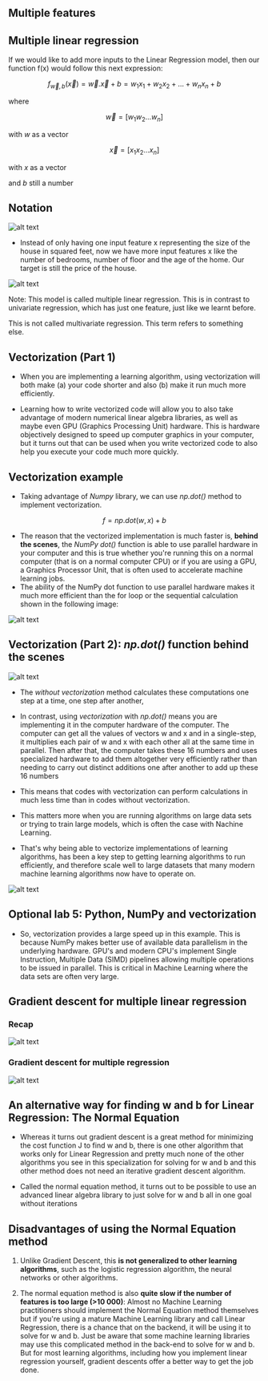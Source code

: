 ## Multiple features

## Multiple linear regression

If we would like to add more inputs to the Linear Regression model, then our function f(x) would follow this next expression:

$$ f_{\vec{w},b}(\vec{x}) = \vec{w} . \vec{x} + b = w_{1}x_{1} + w_{2}x_{2} + ... + w_{n}x_{n} + b$$

where

$$ {\vec{w}} = [w_{1} w_{2} ... w_{n}] $$ 

with *w* as a vector

$$ {\vec{x}} = [x_{1} x_{2} ... x_{n}] $$

with *x* as a vector

and *b* still a number

## Notation
![alt text](./images_for_1/image1.png)

* Instead of only having one input feature x representing the size of the house in squared feet, now we have more input features x like the number of bedrooms, number of floor and the age of the home. Our target is still the price of the house.

![alt text](./images_for_1/image2.png)
 
 Note: This model is called multiple linear regression. This is in contrast to univariate regression, which has just one feature, just like we learnt before.

 This is not called multivariate regression. This term refers to something else.

 ## Vectorization (Part 1)

 - When you are implementing a learning algorithm, using vectorization will both make (a) your code shorter and also (b) make it run much more efficiently.

- Learning how to write vectorized code will allow you to also take advantage of modern numerical linear algebra libraries, as well as maybe even GPU (Graphics Processing Unit) hardware. This is hardware objectively designed to speed up computer graphics in your computer, but it turns out that can be used when you write vectorized code to also help you execute your code much more quickly.

## Vectorization example

- Taking advantage of *Numpy* library, we can use *np.dot()* method to implement vectorization.

$$ f = np.dot(w,x) + b $$

- The reason that the vectorized implementation is much faster is, **behind the scenes**, the *NumPy dot()* function is able to use parallel hardware in your computer and this is true whether you're running this on a normal computer (that is on a normal computer CPU) or if you are using a GPU, a Graphics Processor Unit, that is often used to accelerate machine learning jobs.
- The ability of the NumPy dot function to use parallel hardware makes it much more efficient than the for loop or the sequential calculation shown in the following image:

![alt text](./images_for_1/image3.png)

 ## Vectorization (Part 2): *np.dot()* function behind the scenes

![alt text](./images_for_1/image4.png)

- The *without vectorization* method calculates these computations one step at a time, one step after another, 

- In contrast, using *vectorization* with *np.dot()* means you are implementing it in the computer hardware of the computer. The computer can get all the values of vectors w and x and in a single-step, it multiplies each pair of w and x with each other all at the same time in parallel. Then after that, the computer takes these 16 numbers and uses specialized hardware to add them altogether very efficiently rather than needing to carry out distinct additions one after another to add up these 16 numbers

- This means that codes with vectorization can perform calculations in much less time than in codes without vectorization.

- This matters more when you are running algorithms on large data sets or trying to train large models, which is often the case with Nachine Learning.

- That's why being able to vectorize implementations of learning algorithms, has been a key step to getting learning algorithms to run efficiently, and therefore scale well to large datasets that many modern machine learning algorithms now have to operate on.

![alt text](./images_for_1/image5.png)

## Optional lab 5: Python, NumPy and vectorization

- So, vectorization provides a large speed up in this example. This is because NumPy makes better use of available data parallelism in the underlying hardware. GPU's and modern CPU's implement Single Instruction, Multiple Data (SIMD) pipelines allowing multiple operations to be issued in parallel. This is critical in Machine Learning where the data sets are often very large.

## Gradient descent for multiple linear regression

### Recap

![alt text](./images_for_1/image6.png)

### Gradient descent for multiple regression

![alt text](./images_for_1/image7.png)

## An alternative way for finding w and b for Linear Regression: The Normal Equation

-  Whereas it turns out gradient descent is a great method for minimizing the cost function J to find w and b, there is one other algorithm that works only for Linear Regression and pretty much none of the other algorithms you see in this specialization for solving for w and b and this other method does not need an iterative gradient descent algorithm.

- Called the normal equation method, it turns out to be possible to use an advanced linear algebra library to just solve for w and b all in one goal without iterations

## Disadvantages of using the Normal Equation method

1) Unlike Gradient Descent, this **is not generalized to other learning algorithms**, such as the logistic regression algorithm, the neural networks or other algorithms.

2) The normal equation method is also **quite slow if the number of features is too large (>10 000)**: Almost no Machine Learning practitioners should implement the Normal Equation method themselves but if you're using a mature Machine Learning library and call Linear Regression, there is a chance that on the backend, it will be using it to solve for w and b. 
Just be aware that some machine learning libraries may use this complicated method in the back-end to solve for w and b. But for most learning algorithms, including how you implement linear regression yourself, gradient descents offer a better way to get the job done.
